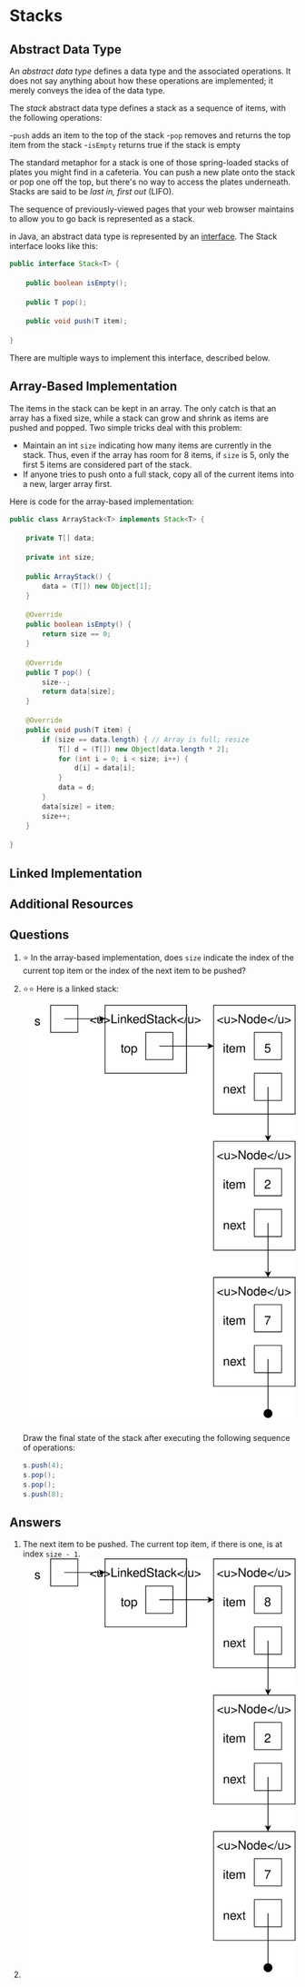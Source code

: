 # Stacks

## Abstract Data Type

An *abstract data type* defines a data type and the associated operations. It does not say anything about how these operations are implemented; it merely conveys the idea of the data type.

The *stack* abstract data type defines a stack as a sequence of items, with the following operations:

-`push` adds an item to the top of the stack
-`pop` removes and returns the top item from the stack
-`isEmpty` returns true if the stack is empty

The standard metaphor for a stack is one of those spring-loaded stacks of plates you might find in a cafeteria. You can push a new plate onto the stack or pop one off the top, but there's no way to access the plates underneath. Stacks are said to be *last in, first out* (LIFO).

The sequence of previously-viewed pages that your web browser maintains to allow you to go back is represented as a stack.

in Java, an abstract data type is represented by an [interface](../oop/interfaces.md). The Stack interface looks like this:

```java
public interface Stack<T> {

    public boolean isEmpty();

    public T pop();

    public void push(T item);
    
}

```

There are multiple ways to implement this interface, described below.

## Array-Based Implementation
The items in the stack can be kept in an array. The only catch is that an array has a fixed size, while a stack can grow and shrink as items are pushed and popped. Two simple tricks deal with this problem:

- Maintain an int `size` indicating how many items are currently in the stack. Thus, even if the array has room for 8 items, if `size` is 5, only the first 5 items are considered part of the stack.
- If anyone tries to push onto a full stack, copy all of the current items into a new, larger array first.

Here is code for the array-based implementation:

```java
public class ArrayStack<T> implements Stack<T> {

    private T[] data;

    private int size;

    public ArrayStack() {
        data = (T[]) new Object[1];
    }

    @Override
    public boolean isEmpty() {
        return size == 0;
    }

    @Override
    public T pop() {
        size--;
        return data[size];
    }

    @Override
    public void push(T item) {
        if (size == data.length) { // Array is full; resize
            T[] d = (T[]) new Object[data.length * 2];
            for (int i = 0; i < size; i++) {
                d[i] = data[i];
            }
            data = d;
        }
        data[size] = item;
        size++;
    }

}

```


## Linked Implementation
## Additional Resources
## Questions
1. :star: In the array-based implementation, does `size` indicate the index of the current top item or the index of the next item to be pushed?
1. :star::star: Here is a linked stack:

    ![s is a linked stack containing, from top to bottom, 5, 2, 7](linked_stack_example.svg)
    
    Draw the final state of the stack after executing the following sequence of operations:
    ```java
    s.push(4);
    s.pop();
    s.pop();
    s.push(8);
    ```
## Answers
1. The next item to be pushed. The current top item, if there is one, is at index `size - 1`.
1.
    ![s is a linked stack containing, from top to bottom, 8, 2, 7](linked_stack_after.svg)
    
